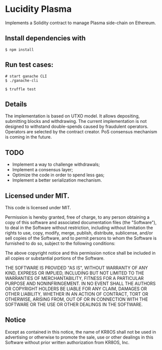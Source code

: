 # Lucidity Plasma

Implements a Solidity contract to manage Plasma side-chain on Ethereum.

## Install dependencies with

```
$ npm install
```


## Run test cases:

```
# start ganache CLI
$ ./ganache-cli

$ truffle test
```

## Details

The implementation is based on UTXO model. It allows depositing, submitting blocks and withdrawing.
The current implementation is not designed to withstand double-spends caused by fraudulent operators.
Operators are selected by the contract creator. PoS consensus mechanism is coming in the future.

## TODO

- Implement a way to challenge withdrawals;
- Implement a consensus layer;
- Optimize the code in order to spend less gas;
- Implement a better serialization mechanism.

## Licensed under MIT.

This code is licensed under MIT.

Permission is hereby granted, free of charge, to any person obtaining a copy of this software and associated documentation files (the "Software"), to deal in the Software without restriction, including without limitation the rights to use, copy, modify, merge, publish, distribute, sublicense, and/or sell copies of the Software, and to permit persons to whom the Software is furnished to do so, subject to the following conditions:

The above copyright notice and this permission notice shall be included in all copies or substantial portions of the Software.

THE SOFTWARE IS PROVIDED "AS IS", WITHOUT WARRANTY OF ANY KIND, EXPRESS OR IMPLIED, INCLUDING BUT NOT LIMITED TO THE WARRANTIES OF MERCHANTABILITY, FITNESS FOR A PARTICULAR PURPOSE AND NONINFRINGEMENT. IN NO EVENT SHALL THE AUTHORS OR COPYRIGHT HOLDERS BE LIABLE FOR ANY CLAIM, DAMAGES OR OTHER LIABILITY, WHETHER IN AN ACTION OF CONTRACT, TORT OR OTHERWISE, ARISING FROM, OUT OF OR IN CONNECTION WITH THE SOFTWARE OR THE USE OR OTHER DEALINGS IN THE SOFTWARE.

## Notice

Except as contained in this notice, the name of KR8OS shall not be used in advertising or otherwise to promote the sale, use or other dealings in this Software without prior written authorization from KR8OS, Inc.